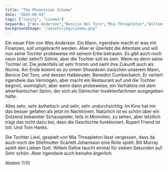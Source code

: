 ```yaml
---
title: "The Phoenician Scheme"
date: "2025-06-03"
tags: ["levity", "cinema"]
keywords: ["Wes Anderson","Benicio Del Toro","Mia Threapleton","Willem Dafoe","Tom Hanks","Rupert Friend","Bill Murray","Scarlett Johansson","Benedict Cumberbatch"]
backgroundImage: "/assets/img/cinema.png"
---
```

Ein neuer Film von Wes Anderson. Ein Mann, irgendwie macht er was mit Finanzen, soll umgebracht werden. Aber er überlebt die Attentate und will nun seine Tochter probeweise mit seinem Erbe betrauen. Es gibt auch noch neun (oder zehn?) Söhne, aber die Tochter soll es sein. Wenn es denn seine Tochter ist. Die jedenfalls ist sehr fromm und sieht ihre Zukunft auch als Nonne. Am Ende kommt es zu einem Showdown zwischen unserem Mann, Benicio Del Toro, und dessen Halbbruder, Benedict Cumberbatch. Er verliert irgendwie das Vermögen, aber macht ein Restaurant auf und die Tochter beginnt, womöglich, aber wenn dann probeweise, ein Verhältnis mit dem amerikanischen Spion, der sich als Dänischer Insektenfachman ausgegeben hatte.

Alles sehr, sehr ästhetisch und sehr, sehr undurchsichtig. Im Kino hat mir das besser gefallen als jetzt im Nachhinein. Natürlich ist es schön über ein Dutzend bekannter Schauspieler, teils in Minirollen, zu sehen, aber letztlich trägt das nicht dazu bei, dass die Geschichte funktioniert. Rupert Friend ist toll. Und Tom Hanks. 

Die Tochter Liesl, gespielt von Mia Threapleton lässt vergessen, dass da auch noch die Stiefmutter Scarlett Johansson eine Rolle spielt. Bill Murray spielt den Lieben Gott. Willem Defoe taucht einmal für sieben Sekunden auf. Sehr schön. Aber irgendwie auch beinahe ärgerlich.

Abaton 7/10